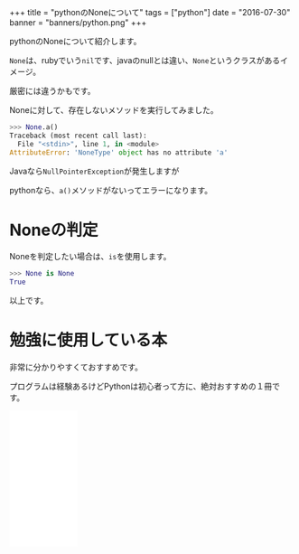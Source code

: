 +++
title = "pythonのNoneについて"
tags = ["python"]
date = "2016-07-30"
banner = "banners/python.png"
+++

pythonのNoneについて紹介します。

<!--more-->

`None`は、rubyでいう`nil`です、javaのnullとは違い、`None`というクラスがあるイメージ。

厳密には違うかもです。

Noneに対して、存在しないメソッドを実行してみました。

```python
>>> None.a()
Traceback (most recent call last):
  File "<stdin>", line 1, in <module>
AttributeError: 'NoneType' object has no attribute 'a'
```

Javaなら`NullPointerException`が発生しますが

pythonなら、`a()`メソッドがないってエラーになります。

# Noneの判定

Noneを判定したい場合は、`is`を使用します。

```python
>>> None is None
True
```

以上です。

# 勉強に使用している本

非常に分かりやすくておすすめです。

プログラムは経験あるけどPythonは初心者って方に、絶対おすすめの１冊です。

<iframe src="//rcm-fe.amazon-adsystem.com/e/cm?lt1=_blank&bc1=000000&IS2=1&nou=1&bg1=FFFFFF&fc1=000000&lc1=0000FF&t=bmsirato-22&o=9&p=8&l=as1&m=amazon&f=ifr&ref=qf_sp_asin_til&asins=4873117380" style="width:120px;height:240px;" scrolling="no" marginwidth="0" marginheight="0" frameborder="0"></iframe>

